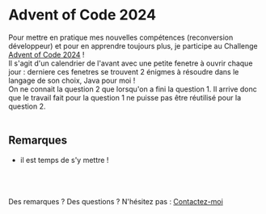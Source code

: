 # Advent of Code 2024
Pour mettre en pratique mes nouvelles compétences (reconversion développeur) et pour en apprendre toujours plus, je participe au Challenge <a href="https://adventofcode.com/2024/about" target="_blank">Advent of Code 2024</a> !<br>
Il s'agit d'un calendrier de l'avant avec une petite fenetre à ouvrir chaque jour :  derniere ces fenetres se trouvent 2 énigmes à résoudre dans le langage de son choix, Java pour moi !<br>
On ne connait la question 2 que lorsqu'on a fini la question 1. Il arrive donc que le travail fait pour la question 1 ne puisse pas être réutilisé pour la question 2.<br><br>

## Remarques
 - il est temps de s'y mettre !

<br><br><br>
Des remarques ? Des questions ? N'hésitez pas : <a href="https://www.linkedin.com/in/simon-lefort-6a58a482/" target="_blank">Contactez-moi</a>
